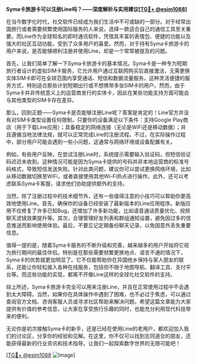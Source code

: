 **Syma卡旅游卡可以注册Line吗？——深度解析与实用建议[[TG💪+ @esim1088](https://t.me/s/esim1088)]**

在当今数字化时代，社交软件已经成为我们生活中不可或缺的一部分。对于经常出国旅行或者需要频繁使用国际服务的人来说，选择一款适合自己的通信工具至关重要。而Line作为全球知名的即时通讯软件，凭借其丰富的表情包、便捷的功能以及强大的社区互动功能，受到了众多用户的喜爱。然而，对于持有Syma卡旅游卡的用户来说，是否能够顺利注册并使用Line，却是一个常常被提及的问题。

首先，让我们简单了解一下Syma卡旅游卡的基本情况。Syma卡是一种专为短期旅行者设计的虚拟SIM卡服务，它允许用户通过互联网购买后直接激活，无需更换实体SIM卡即可在全球范围内享受通话、短信和数据流量服务。这种灵活便捷的服务方式，特别适合那些计划短期出行或不想携带多张SIM卡的用户。然而，由于Syma卡并非传统意义上的运营商发行的实体卡，因此在某些功能支持方面可能会与其他类型的SIM卡存在差异。

那么，回到正题——Syma卡是否能够注册Line呢？答案是肯定的！Line官方并没有对SIM卡类型设置任何限制，只要你的设备满足以下条件：支持Google Play商店（用于下载Line应用）；具备稳定的网络连接（无论是WiFi还是移动数据）；并且遵循当地法律法规，就可以正常完成Line的注册流程。不过，在实际操作过程中，部分用户可能会遇到一些小问题，这通常与网络环境或设备配置有关。

例如，有些用户反映，在尝试注册Line时，系统提示需要输入验证码，但短信验证码迟迟未收到。这种情况可能是因为Syma卡提供的号码并非本地运营商的标准号码格式，导致短信发送失败。针对此类问题，建议你可以尝试更换网络环境，比如从移动数据切换至WiFi，或者直接使用其他Wi-Fi热点进行操作。此外，还可以考虑联系Syma卡客服，请求他们协助提供额外的支持。

当然，除了注册过程中的技术细节外，还有一些值得注意的小技巧可以帮助你更高效地使用Line。首先，确保你的设备已经安装了最新版本的Line应用程序。新版应用不仅修复了许多已知Bug，还增加了许多新功能，比如语音通话质量优化、视频聊天滤镜效果提升等。其次，合理管理好友列表和群组通知设置，避免因过多的信息推送而影响使用体验。最后，不要忘记定期备份聊天记录，以免因意外丢失重要信息。

值得一提的是，随着Syma卡服务的不断升级和完善，越来越多的用户开始将它视为旅行期间的最佳伴侣。特别是在那些需要频繁更换地点、语言不通的情况下，Syma卡的优势就更加明显了。它不仅能帮助你在异国他乡保持与家人朋友的联系，还能让你轻松接入各种在线服务，包括但不限于地图导航、翻译工具、支付平台等。而这些功能的实现，都离不开像Line这样的全球化社交软件的支持。

综上所述，Syma卡旅游卡完全可以用来注册Line，并且在正常使用过程中不会遇到太大障碍。当然，如果你在具体操作中遇到了困难，也不必过于焦虑，可以通过查阅官方文档、咨询客服人员或寻求社区帮助来解决问题。希望这篇文章能为大家提供有价值的参考信息，让大家在享受旅行乐趣的同时，也能充分利用现代科技带来的便利。

无论你是初次接触Syma卡的新手，还是已经在使用Line的老用户，都欢迎加入我们的讨论区，分享你的经验和见解。在这里，你不仅可以找到志同道合的朋友，还能获得最新的行业资讯和技术指导。让我们一起探索数字世界的无限可能吧！

[[TG💪+ @esim1088](https://t.me/s/esim1088) ![Image](https://i.postimg.cc/4NQfJmqS/Snipaste-2025-05-13-00-14-12.png)]